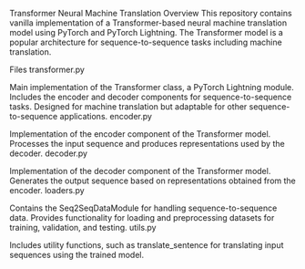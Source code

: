 Transformer Neural Machine Translation
Overview
This repository contains vanilla implementation of a Transformer-based neural machine translation model using PyTorch and PyTorch Lightning. The Transformer model is a popular architecture for sequence-to-sequence tasks including machine translation.

Files
transformer.py

Main implementation of the Transformer class, a PyTorch Lightning module.
Includes the encoder and decoder components for sequence-to-sequence tasks.
Designed for machine translation but adaptable for other sequence-to-sequence applications.
encoder.py

Implementation of the encoder component of the Transformer model.
Processes the input sequence and produces representations used by the decoder.
decoder.py

Implementation of the decoder component of the Transformer model.
Generates the output sequence based on representations obtained from the encoder.
loaders.py

Contains the Seq2SeqDataModule for handling sequence-to-sequence data.
Provides functionality for loading and preprocessing datasets for training, validation, and testing.
utils.py

Includes utility functions, such as translate_sentence for translating input sequences using the trained model.

